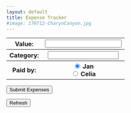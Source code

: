 ```yaml
---
layout: default
title: Expense Tracker
#image: 170712-CharynCanyon.jpg
---
```


<form id="expenses" action="https://script.google.com/macros/s/AKfycbydrwmhU3oWKqieyXqedAsAz8825CKjaFh9PboC0Jx0IchSk8Y/exec">
  <table>
    <tr> <th>
       Value: </th> <th>
	   <input type="number" name="value", min = 0 style="width:200px" required>
	</th> </tr>	
    <tr> <th>
       Category: </th> <th>
	    <input list="category" name="category">
		  <datalist id="category">
            <option value="Internet Explorer">
			<option value="Firefox">
			<option value="Chrome">
			<option value="Opera">
			<option value="Safari">
		  </datalist>
	</th> </tr>
    <tr> <th>
       Paid by: </th> <th>
	   <input type="radio" name="paid_by" value="Jan" checked> Jan<br>
       <input type="radio" name="paid_by" value="Celia"> Celia<br>
	</th> </tr>
	</table>
    <input type="submit" id="expenses" value="Submit Expenses">
</form>


<FORM>
<INPUT TYPE="button" onClick="history.go(0)" VALUE="Refresh">
</FORM>

<script src="//ajax.googleapis.com/ajax/libs/jquery/1.9.1/jquery.min.js"></script>

<script type="text/javascript">
$(document).ready(function(){
    // References:
    var $form = $('#myForm');
    var $conf = $('#myConf');
    var $subm = $('#mySubmit');	
    var $impt = $form.find(':input').not(':button, :submit, :reset, :hidden');
    // Submit function:
    $form.submit(function(){
        $.post($(this).attr('action'), $(this).serialize(), function(response){
     // On success, clear all inputs;      $impt.val('').attr('value','').removeAttr('checked').removeAttr('selected');
     // Write a confirmation message:
            $conf.html("Submitted");			
            alert("Submitted.");
     // Disable the submit button:
            $subm.prop('disabled', true);
        },'json');
        return false;
    });
});
</script>




